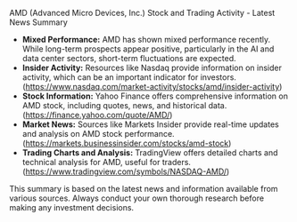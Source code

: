 AMD (Advanced Micro Devices, Inc.) Stock and Trading Activity - Latest News Summary


* **Mixed Performance:** AMD has shown mixed performance recently. While long-term prospects appear positive, particularly in the AI and data center sectors, short-term fluctuations are expected.
* **Insider Activity:**  Resources like Nasdaq provide information on insider activity, which can be an important indicator for investors. (https://www.nasdaq.com/market-activity/stocks/amd/insider-activity)
* **Stock Information:**  Yahoo Finance offers comprehensive information on AMD stock, including quotes, news, and historical data. (https://finance.yahoo.com/quote/AMD/)
* **Market News:** Sources like Markets Insider provide real-time updates and analysis on AMD stock performance. (https://markets.businessinsider.com/stocks/amd-stock)
* **Trading Charts and Analysis:** TradingView offers detailed charts and technical analysis for AMD, useful for traders. (https://www.tradingview.com/symbols/NASDAQ-AMD/)


This summary is based on the latest news and information available from various sources. Always conduct your own thorough research before making any investment decisions.